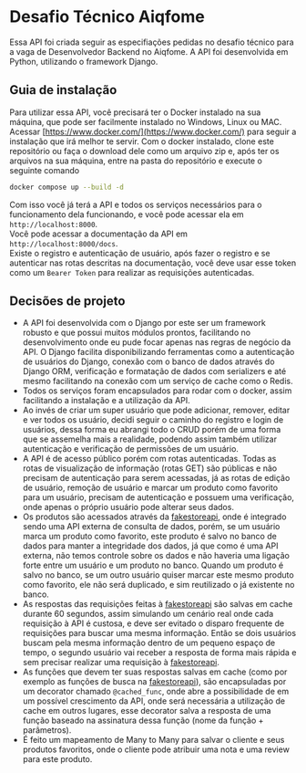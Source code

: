 # Desafio Técnico Aiqfome
Essa API foi criada seguir as especifiações pedidas no desafio técnico para a vaga de Desenvolvedor Backend no Aiqfome.
A API foi desenvolvida em Python, utilizando o framework Django.

## Guia de instalação
Para utilizar essa API, você precisará ter o Docker instalado na sua máquina, que pode ser facilmente instalado no Windows, Linux ou MAC. Acessar [https://www.docker.com/](https://www.docker.com/) para seguir a instalação que irá melhor te servir.
Com o docker instalado, clone este repositório ou faça o download dele como um arquivo zip e, após ter os arquivos na sua máquina, entre na pasta do repositório e execute o seguinte comando

```bash
docker compose up --build -d
```

Com isso você já terá a API e todos os serviços necessários para o funcionamento dela funcionando, e você pode acessar ela em `http://localhost:8000`.  
Você pode acessar a documentação da API em `http://localhost:8000/docs`.  
Existe o registro e autenticação de usuário, após fazer o registro e se autenticar nas rotas descritas na documentação, você deve usar esse token como um `Bearer Token` para realizar as requisições autenticadas.

## Decisões de projeto

- A API foi desenvolvida com o Django por este ser um framework robusto e que possui muitos módulos prontos, facilitando no desenvolvimento onde eu pude focar apenas nas regras de negócio da API. O Django facilita disponibilizando ferramentas como a autenticação de usuários do Django, conexão com o banco de dados através do Django ORM, verificação e formatação de dados com serializers e até mesmo facilitando na conexão com um serviço de cache como o Redis.
- Todos os serviços foram encapsulados para rodar com o docker, assim facilitando a instalação e a utilização da API.
- Ao invés de criar um super usuário que pode adicionar, remover, editar e ver todos os usuário, decidi seguir o caminho do registro e login de usuários, dessa forma eu abrangi todo o CRUD porém de uma forma que se assemelha mais a realidade, podendo assim também utilizar autenticação e verificação de permissões de um usuário.
- A API é de acesso público porém com rotas autenticadas. Todas as rotas de visualização de informação (rotas GET) são públicas e não precisam de autenticação para serem acessadas, já as rotas de edição de usuário, remoção de usuário e marcar um produto como favorito para um usuário, precisam de autenticação e possuem uma verificação, onde apenas o próprio usuário pode alterar seus dados.
- Os produtos são acessados através da [fakestoreapi](https://fakestoreapi.com/docs), onde é integrado sendo uma API externa de consulta de dados, porém, se um usuário marca um produto como favorito, este produto é salvo no banco de dados para manter a integridade dos dados, já que como é uma API externa, não temos controle sobre os dados e não haveria uma ligação forte entre um usuário e um produto no banco. Quando um produto é salvo no banco, se um outro usuário quiser marcar este mesmo produto como favorito, ele não será duplicado, e sim reutilizado o já existente no banco.
- As respostas das requisições feitas à [fakestoreapi](https://fakestoreapi.com/docs) são salvas em cache durante 60 segundos, assim simulando um cenário real onde cada requisição à API é custosa, e deve ser evitado o disparo frequente de requisições para buscar uma mesma informação. Então se dois usuários buscam pela mesma informação dentro de um pequeno espaço de tempo, o segundo usuário vai receber a resposta de forma mais rápida e sem precisar realizar uma requisição à [fakestoreapi](https://fakestoreapi.com/docs).
- As funções que devem ter suas respostas salvas em cache (como por exemplo as funções de busca na [fakestoreapi](https://fakestoreapi.com/docs)), são encapsuladas por um decorator chamado `@cached_func`, onde abre a possibilidade de em um possível crescimento da API, onde será necessária a utilização de cache em outros lugares, esse decorator salva a resposta de uma função baseado na assinatura dessa função (nome da função + parâmetros).
- É feito um mapeamento de Many to Many para salvar o cliente e seus produtos favoritos, onde o cliente pode atribuir uma nota e uma review para este produto.
